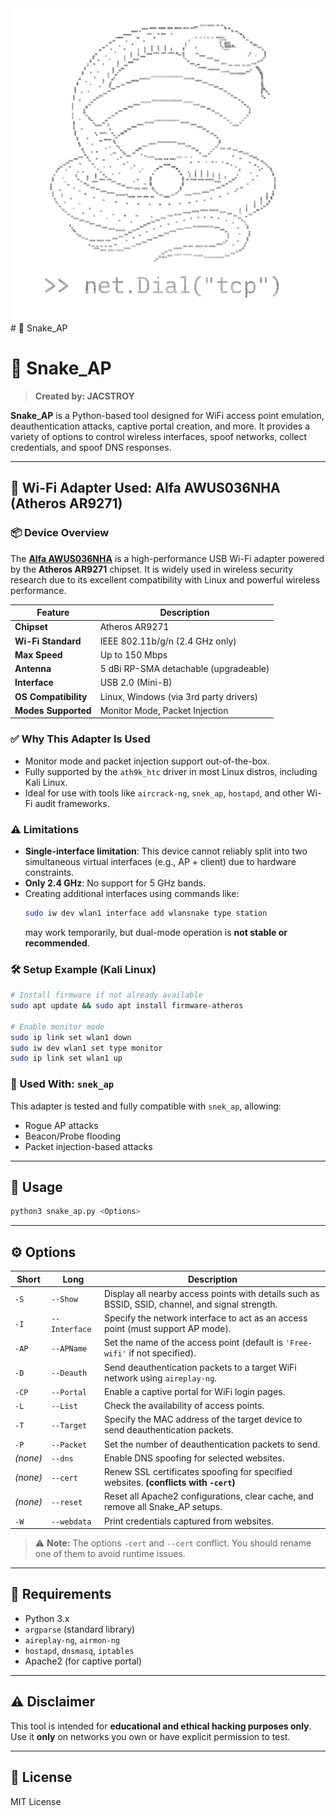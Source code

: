 <img src = "1.png">
# 🐍 Snake_AP

# 🐍 Snake_AP

> **Created by: JACSTROY**

**Snake_AP** is a Python-based tool designed for WiFi access point emulation, deauthentication attacks, captive portal creation, and more. It provides a variety of options to control wireless interfaces, spoof networks, collect credentials, and spoof DNS responses.

---

## 🔌 Wi-Fi Adapter Used: Alfa AWUS036NHA (Atheros AR9271)

### 📦 Device Overview

The [**Alfa AWUS036NHA**](https://www.alfa.com.tw/products_show.php?pc=34&ps=201) is a high-performance USB Wi-Fi adapter powered by the **Atheros AR9271** chipset. It is widely used in wireless security research due to its excellent compatibility with Linux and powerful wireless performance.

| Feature              | Description                            |
| -------------------- | -------------------------------------- |
| **Chipset**          | Atheros AR9271                         |
| **Wi-Fi Standard**   | IEEE 802.11b/g/n (2.4 GHz only)        |
| **Max Speed**        | Up to 150 Mbps                         |
| **Antenna**          | 5 dBi RP-SMA detachable (upgradeable)  |
| **Interface**        | USB 2.0 (Mini-B)                       |
| **OS Compatibility** | Linux, Windows (via 3rd party drivers) |
| **Modes Supported**  | Monitor Mode, Packet Injection         |

### ✅ Why This Adapter Is Used

- Monitor mode and packet injection support out-of-the-box.
- Fully supported by the `ath9k_htc` driver in most Linux distros, including Kali Linux.
- Ideal for use with tools like `aircrack-ng`, `snek_ap`, `hostapd`, and other Wi-Fi audit frameworks.

### ⚠️ Limitations

- **Single-interface limitation**: This device cannot reliably split into two simultaneous virtual interfaces (e.g., AP + client) due to hardware constraints.
- **Only 2.4 GHz**: No support for 5 GHz bands.
- Creating additional interfaces using commands like:
  ```bash
  sudo iw dev wlan1 interface add wlansnake type station
  ```
  may work temporarily, but dual-mode operation is **not stable or recommended**.

### 🛠️ Setup Example (Kali Linux)

```bash
# Install firmware if not already available
sudo apt update && sudo apt install firmware-atheros

# Enable monitor mode
sudo ip link set wlan1 down
sudo iw dev wlan1 set type monitor
sudo ip link set wlan1 up
```

### 🧪 Used With: `snek_ap`

This adapter is tested and fully compatible with `snek_ap`, allowing:

- Rogue AP attacks
- Beacon/Probe flooding
- Packet injection-based attacks

---

## 📖 Usage

```bash
python3 snake_ap.py <Options>
```

---

## ⚙️ Options

| Short    | Long                                        | Description                                                                                                          |
| -------- | ------------------------------------------- | -------------------------------------------------------------------------------------------------------------------- |
| `-S`     | `--Show`                                    | Display all nearby access points with details such as BSSID, SSID, channel, and signal strength.                     |
| `-I`     | `--Interface`                               | Specify the network interface to act as an access point (must support AP mode).                                      |
| `-AP`    | `--APName`                                  | Set the name of the access point (default is `'Free-wifi'` if not specified).                                        |
| `-D`     | `--Deauth`                                  | Send deauthentication packets to a target WiFi network using `aireplay-ng`.                                          |
| `-CP`    | `--Portal`                                  | Enable a captive portal for WiFi login pages.                                                                        |
| `-L`     | `--List`                                    | Check the availability of access points.                                                                             |
| `-T`     | `--Target`                                  | Specify the MAC address of the target device to send deauthentication packets.                                       |
| `-P`     | `--Packet`                                  | Set the number of deauthentication packets to send.                                                                  |
| *(none)* | `--dns`                                     | Enable DNS spoofing for selected websites.                                                                           |
| *(none)* | `--cert`                                    | Renew SSL certificates spoofing for specified websites. **(conflicts with `-cert`)**                                 |
| *(none)* | `--reset`                                   | Reset all Apache2 configurations, clear cache, and remove all Snake_AP setups.                                       |
| `-W`     | `--webdata`                                 | Print credentials captured from websites.                                                                            |

> ⚠️ **Note:** The options `-cert` and `--cert` conflict. You should rename one of them to avoid runtime issues.

---

## 🧰 Requirements

- Python 3.x
- `argparse` (standard library)
- `aireplay-ng`, `airmon-ng`
- `hostapd`, `dnsmasq`, `iptables`
- Apache2 (for captive portal)

---

## ⚠️ Disclaimer

This tool is intended for **educational and ethical hacking purposes only**. Use it **only** on networks you own or have explicit permission to test.

---

## 📄 License

MIT License
